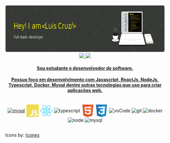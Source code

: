 <div align="center">
 <img src='./img-header.png' height="148em"/>
  <a href="https://github.com/LuisCarlosCruz">
  <img height="158em" src="https://github-readme-stats.vercel.app/api?username=LuisCarlosCruz&show_icons=true&theme=slateorange&include_all_commits=true&count_private=true"/>
  <img height="158em" src="https://github-readme-stats.vercel.app/api/top-langs/?username=LuisCarlosCruz&layout=compact&langs_count=7&theme=slateorange"/>
   <h4>Sou estudante e desenvolvedor de software.</h4>
   <h4>Possuo foco em desenvolvimento com Javascript, ReactJs, NodeJs, Typescript, Docker, Mysql dentre outras tecnologias que uso para criar aplicações web.</h4>
</div>


<!--  [![rizad's GitHub Activity Graph](https://activity-graph.herokuapp.com/graph?username=LuisCarlosCruz&theme=react-dark&custom_title=Contribution+Graph)](https://github.com/LuisCarlosCruz) -->

<div style="display: inline_block" align="center"><br> 
<!--  <a href="https://api.whatsapp.com/send?phone=5561991397554&text=Ol%C3%A1!" target="_blank"><img align="center" alt="mysql" width="50" src="https://img.icons8.com/color/48/000000/whatsapp--v1.png" target="_blank"></a> -->
  <a href="https://www.linkedin.com/in/luiscarloscruzz/" target="_blank"><img align="center" alt="mysql" width="50" src="https://img.icons8.com/color/48/000000/linkedin.png" target="_blank"></a>
<!--  <a href="" target="_blank"><img src="https://github.com/TheDudeThatCode/TheDudeThatCode/blob/master/Assets/Gmail.svg" align="center" alt="Gmail logo" width="50"></a> -->
  <img align="center" alt="Js" width="40" src="https://raw.githubusercontent.com/devicons/devicon/master/icons/javascript/javascript-plain.svg">
  <img align="center" alt="React" width="40" src="https://raw.githubusercontent.com/devicons/devicon/master/icons/react/react-original.svg">
  <img align="center" alt="typescript" width="50" src="https://img.icons8.com/color/48/000000/typescript.png"/>
  <img align="center" alt="HTML" width="40" src="https://raw.githubusercontent.com/devicons/devicon/master/icons/html5/html5-original.svg">
  <img align="center" alt="CSS" width="40" src="https://raw.githubusercontent.com/devicons/devicon/master/icons/css3/css3-original.svg">
  <img align="center" alt="vsCode" width="40" src="https://img.icons8.com/fluency/50/000000/visual-studio-code-2019.png"/>
  <img align="center" alt="git" width="40" src="https://img.icons8.com/color/50/000000/git.png"/>
  <img align="center" alt="docker" width="40" src="https://img.icons8.com/fluency/50/000000/docker.png"/>
  <img align="center" alt="node" width="40" src="https://img.icons8.com/fluency/50/000000/node-js.png"/>
  <img align="center" alt="mysql" width="40"  src="https://img.icons8.com/fluency/50/000000/mysql-logo.png"/>
 
 <!--   <img align="center" alt="Ts" height="30" width="40" src="https://raw.githubusercontent.com/devicons/devicon/master/icons/typescript/typescript-plain.svg"> -->
</div>
 
<!--  <img src="https://profile-counter.glitch.me/LuisCarlosCruz/count.svg" /> -->

##
<!-- https://icons8.com.br/ -->
 Icons by: <a href="https://icons8.com.br/">Icones</a>
</div>
